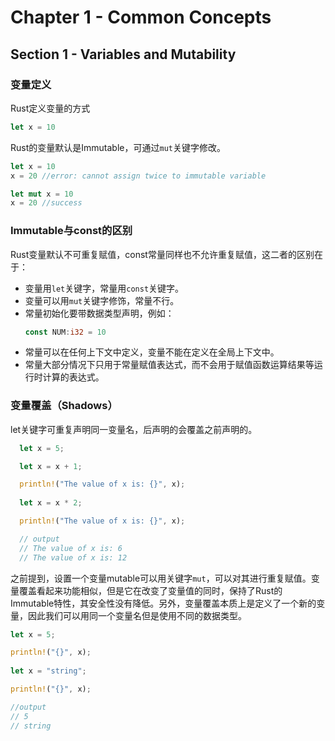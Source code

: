 # Chapter 1 - Common Concepts

## Section 1 - Variables and Mutability

  ### 变量定义  

  Rust定义变量的方式
  ```rust
  let x = 10
  ```
  Rust的变量默认是Immutable，可通过`mut`关键字修改。
  ```rust
  let x = 10
  x = 20 //error: cannot assign twice to immutable variable

  let mut x = 10
  x = 20 //success
  ```
  ### Immutable与const的区别
  
  Rust变量默认不可重复赋值，const常量同样也不允许重复赋值，这二者的区别在于：
   - 变量用`let`关键字，常量用`const`关键字。
   - 变量可以用`mut`关键字修饰，常量不行。
   - 常量初始化要带数据类型声明，例如：
     ```rust
     const NUM:i32 = 10
     ```
   - 常量可以在任何上下文中定义，变量不能在定义在全局上下文中。
   - 常量大部分情况下只用于常量赋值表达式，而不会用于赋值函数运算结果等运行时计算的表达式。

  ### 变量覆盖（Shadows）
  let关键字可重复声明同一变量名，后声明的会覆盖之前声明的。
  ```rust
    let x = 5;

    let x = x + 1;

    println!("The value of x is: {}", x);
    
    let x = x * 2;

    println!("The value of x is: {}", x);

    // output
    // The value of x is: 6
    // The value of x is: 12
  ```
  之前提到，设置一个变量mutable可以用关键字`mut`，可以对其进行重复赋值。变量覆盖看起来功能相似，但是它在改变了变量值的同时，保持了Rust的Immutable特性，其安全性没有降低。另外，变量覆盖本质上是定义了一个新的变量，因此我们可以用同一个变量名但是使用不同的数据类型。
  ```rust
  let x = 5;

  println!("{}", x);
    
  let x = "string";

  println!("{}", x);

  //output
  // 5
  // string
  ```
